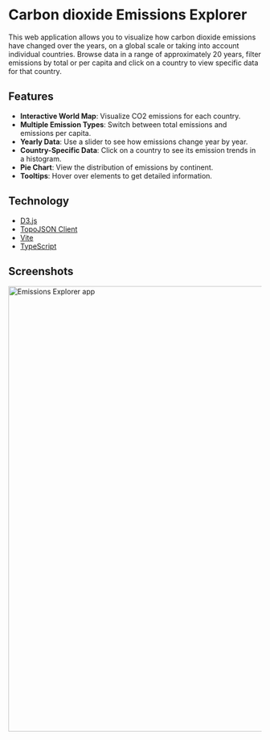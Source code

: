 # Carbon dioxide Emissions Explorer

This web application allows you to visualize how carbon dioxide emissions have changed over the years, on a global scale or taking into account individual countries. Browse data in a range of approximately 20 years, filter emissions by total or per capita and click on a country to view specific data for that country.

## Features

- **Interactive World Map**: Visualize CO2 emissions for each country.
- **Multiple Emission Types**: Switch between total emissions and emissions per capita.
- **Yearly Data**: Use a slider to see how emissions change year by year.
- **Country-Specific Data**: Click on a country to see its emission trends in a histogram.
- **Pie Chart**: View the distribution of emissions by continent.
- **Tooltips**: Hover over elements to get detailed information.

## Technology

- [D3.js](https://d3js.org/)
- [TopoJSON Client](https://github.com/topojson/topojson-client)
- [Vite](https://vitejs.dev/)
- [TypeScript](https://www.typescriptlang.org/)

## Screenshots

<img width="1845" height="886" alt="Emissions Explorer app" src="https://github.com/user-attachments/assets/cd2645a4-2585-45da-94d9-c72dbdc48302" />
